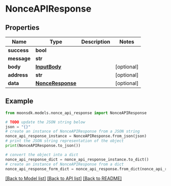 # NonceAPIResponse

## Properties

| Name        | Type                                  | Description | Notes       |
| ----------- | ------------------------------------- | ----------- | ----------- |
| **success** | **bool**                              |             |             |
| **message** | **str**                               |             |             |
| **body**    | [**InputBody**](InputBody.md)         |             | \[optional] |
| **address** | **str**                               |             | \[optional] |
| **data**    | [**NonceResponse**](NonceResponse.md) |             | \[optional] |

## Example

```python
from moonsdk.models.nonce_api_response import NonceAPIResponse

# TODO update the JSON string below
json = "{}"
# create an instance of NonceAPIResponse from a JSON string
nonce_api_response_instance = NonceAPIResponse.from_json(json)
# print the JSON string representation of the object
print(NonceAPIResponse.to_json())

# convert the object into a dict
nonce_api_response_dict = nonce_api_response_instance.to_dict()
# create an instance of NonceAPIResponse from a dict
nonce_api_response_form_dict = nonce_api_response.from_dict(nonce_api_response_dict)
```

[\[Back to Model list\]](./#documentation-for-models) [\[Back to API list\]](./#documentation-for-api-endpoints) [\[Back to README\]](./)
